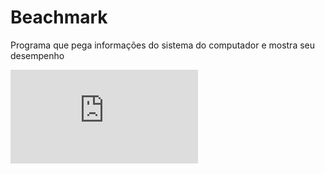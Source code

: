 # Beachmark
Programa que pega informações do sistema do computador e mostra seu desempenho 



![image](https://github.com/DevPauloV/Beachmark/blob/main/CPU-G.msi)
